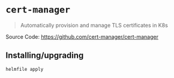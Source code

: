 # `cert-manager`

> Automatically provision and manage TLS certificates in K8s

Source Code: https://github.com/cert-manager/cert-manager

## Installing/upgrading

```shell
helmfile apply
```
